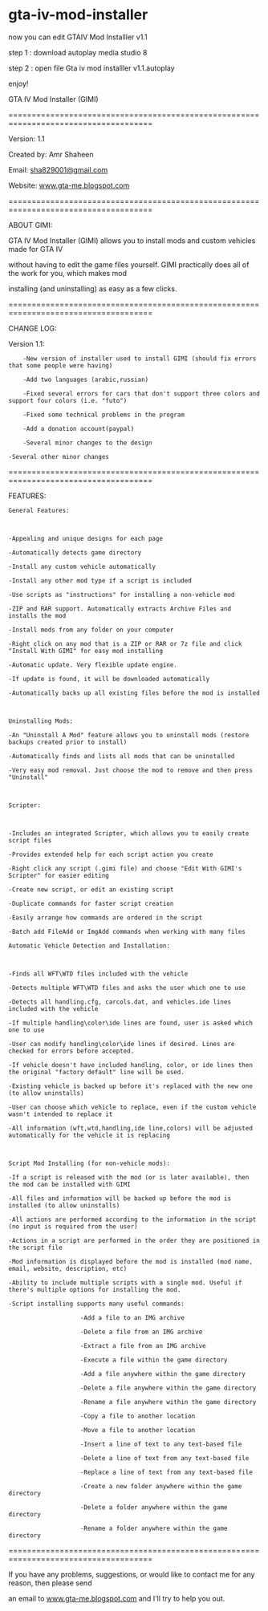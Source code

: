 # gta-iv-mod-installer

now you can edit GTAIV Mod Installler v1.1 

step 1 : download autoplay media studio 8 

step 2 : open file Gta iv mod installler v1.1.autoplay

enjoy!



GTA IV Mod Installer  (GIMI)

=====================================================================================

Version:        1.1

Created by:     Amr Shaheen

Email:          sha829001@gmail.com

Website:        www.gta-me.blogspot.com

=====================================================================================

ABOUT GIMI:

GTA IV Mod Installer  (GIMI) allows you to install mods and custom vehicles made for GTA IV

without having to edit the game files yourself. GIMI practically does all of the work for you, which makes mod 

installing (and uninstalling) as easy as a few clicks.

=====================================================================================

CHANGE LOG:

Version 1.1:

        -New version of installer used to install GIMI (should fix errors that some people were having)

        -Add two languages (arabic,russian)

        -Fixed several errors for cars that don't support three colors and support four colors (i.e. "futo")

        -Fixed some technical problems in the program 

        -Add a donation account(paypal)

        -Several minor changes to the design

	-Several other minor changes

=====================================================================================

FEATURES:

	General Features:

	

	-Appealing and unique designs for each page

	-Automatically detects game directory

	-Install any custom vehicle automatically

	-Install any other mod type if a script is included

	-Use scripts as "instructions" for installing a non-vehicle mod

	-ZIP and RAR support. Automatically extracts Archive Files and installs the mod

	-Install mods from any folder on your computer

	-Right click on any mod that is a ZIP or RAR or 7z file and click "Install With GIMI" for easy mod installing

	-Automatic update. Very flexible update engine.

	-If update is found, it will be downloaded automatically

	-Automatically backs up all existing files before the mod is installed

	

	Uninstalling Mods:

	-An "Uninstall A Mod" feature allows you to uninstall mods (restore backups created prior to install)

	-Automatically finds and lists all mods that can be uninstalled

	-Very easy mod removal. Just choose the mod to remove and then press "Uninstall"

	

	Scripter:

	

	-Includes an integrated Scripter, which allows you to easily create script files

	-Provides extended help for each script action you create

	-Right click any script (.gimi file) and choose "Edit With GIMI's Scripter" for easier editing

	-Create new script, or edit an existing script

	-Duplicate commands for faster script creation

	-Easily arrange how commands are ordered in the script

	-Batch add FileAdd or ImgAdd commands when working with many files

	Automatic Vehicle Detection and Installation:

	

	-Finds all WFT\WTD files included with the vehicle

	-Detects multiple WFT\WTD files and asks the user which one to use

	-Detects all handling.cfg, carcols.dat, and vehicles.ide lines included with the vehicle

	-If multiple handling\color\ide lines are found, user is asked which one to use

	-User can modify handling\color\ide lines if desired. Lines are checked for errors before accepted.

	-If vehicle doesn't have included handling, color, or ide lines then the original "factory default" line will be used.

	-Existing vehicle is backed up before it's replaced with the new one (to allow uninstalls)

	-User can choose which vehicle to replace, even if the custom vehicle wasn't intended to replace it

	-All information (wft,wtd,handling,ide line,colors) will be adjusted automatically for the vehicle it is replacing

	

	Script Mod Installing (for non-vehicle mods):

	-If a script is released with the mod (or is later available), then the mod can be installed with GIMI

	-All files and information will be backed up before the mod is installed (to allow uninstalls)

	-All actions are performed according to the information in the script (no input is required from the user)

	-Actions in a script are performed in the order they are positioned in the script file

	-Mod information is displayed before the mod is installed (mod name, email, website, description, etc)

	-Ability to include multiple scripts with a single mod. Useful if there's multiple options for installing the mod.

	-Script installing supports many useful commands:

						-Add a file to an IMG archive

						-Delete a file from an IMG archive

						-Extract a file from an IMG archive

						-Execute a file within the game directory

						-Add a file anywhere within the game directory

						-Delete a file anywhere within the game directory

						-Rename a file anywhere within the game directory

						-Copy a file to another location

						-Move a file to another location

						-Insert a line of text to any text-based file

						-Delete a line of text from any text-based file

						-Replace a line of text from any text-based file

						-Create a new folder anywhere within the game directory

						-Delete a folder anywhere within the game directory

						-Rename a folder anywhere within the game directory

=====================================================================================

If you have any problems, suggestions, or would like to contact me for any reason, then please send 

an email to www.gta-me.blogspot.com and I'll try to help you out.
